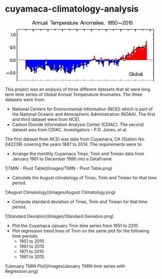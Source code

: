 # cuyamaca-climatology-analysis



![Temps](Images/climatology2.jpg)



This project was an analysis of three different datasets that all were long term time series of Global Annual Temperature Anomalies.  The three datasets were from:

- National Centers for Environmental Information (NCEI) which is part of the National Oceanic and Atmospheric Administration (NOAA).  The first and third dataset were from NCEI.  
- Carbon Dioxide Information Analysis Center (CDIAC).  The second dataset was from CDIAC.  Investigators - P.D. Jones, et al.  

The first dataset from NCEI was data from Cuyamaca, CA (Station No. 042239) covering the years 1887 to 2014.  The requirements were to:

- Arrange the monthly Cuyamaca Tmax, Tmin and Tmean data from January 1961 to December 1990 into a DataFrame.

![TMIN - Pivot Table](Images/TMIN - Pivot Table.png)

- Calculate the August climatology of Tmax, Tmin and Tmean for that time period.  

![August Climatology](Images/August Climatology.png)

- Compute standard deviation of Tmax, Tmin and Tmean for that time period.  

![Standard Deviation](Images/Standard Deviation.png)

- Plot the Cuyamaca January Tmin time series from 1951 to 2010
- Plot regression trend lines of Tmin on the same plot for the following time periods:
  - 1951 to 2010
  - 1961 to 2010
  - 1971 to 2010
  - 1981 to 2010

![January TMIN Plot](Images/January TMIN time series with Regression.png)



